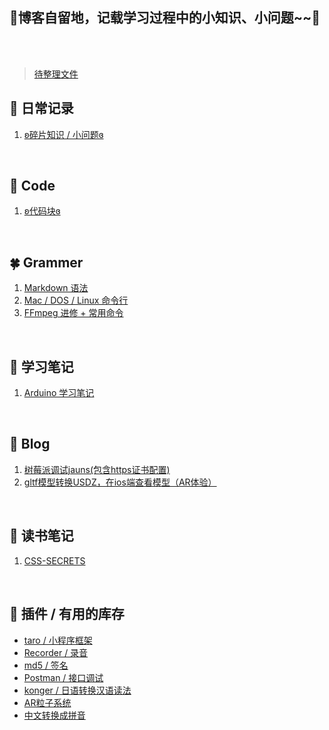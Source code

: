 ## 🌸博客自留地，记载学习过程中的小知识、小问题~~🌸

<br/><br/>


> [待整理文件](https://github.com/lulu-s/lulu-book/待整理.md)


## 🍂 日常记录
  1. [ʚ碎片知识 / 小问题ɞ](https://github.com/lulu-s/lulu-book/blob/master/Note/trivia.md)
<br/>


## 🌙 Code
  1. [ʚ代码块ɞ](https://github.com/lulu-s/lulu-book/blob/master/Note/code.md)
<br/>


## 🍀 Grammer
  1. [Markdown 语法](https://github.com/lulu-s/lulu-book/blob/master/Grammer/markdown%20grammar.md)
  2. [Mac / DOS / Linux 命令行](https://github.com/lulu-s/lulu-book/blob/master/Grammer/command.md)
  3. [FFmpeg 进修 + 常用命令](https://github.com/lulu-s/lulu-book/blob/master/Grammer/ffmpeg.md)
<br/>


## 📒 学习笔记
  1. [Arduino 学习笔记](https://github.com/lulu-s/lulu-book/blob/master/Note/arduino.md)
<br/>


## 📐 Blog
  1. [树莓派调试jauns(包含https证书配置)](https://github.com/lulu-s/lulu-book/blob/master/Blog/pi.md) 
  2. [gltf模型转换USDZ，在ios端查看模型（AR体验）](https://github.com/lulu-s/lulu-book/blob/master/Blog/model%20convert%20usdz.md)

<br/>


## 🚩 读书笔记
1. [CSS-SECRETS](https://github.com/lulu-s/lulu-book/tree/master/Book/CSS-SECRETS)
<br/>




## 🍙 插件 / 有用的库存
  - [taro / 小程序框架](https://nervjs.github.io/taro/docs/GETTING-STARTED.html)
  - [Recorder / 录音](https://github.com/xiangyuecn/Recorder)
  - [md5 / 签名](https://www.npmjs.com/package/md5)
  - [Postman / 接口调试](https://www.postman.com/downloads/)
  - [konger / 日语转换汉语读法](https://github.com/Jon-Millent/konger)
  - [AR粒子系统](https://github.com/IdeaSpaceVR/aframe-particle-system-component)
  - [中文转换成拼音](https://www.npmjs.com/package/chinese-to-pinyin)